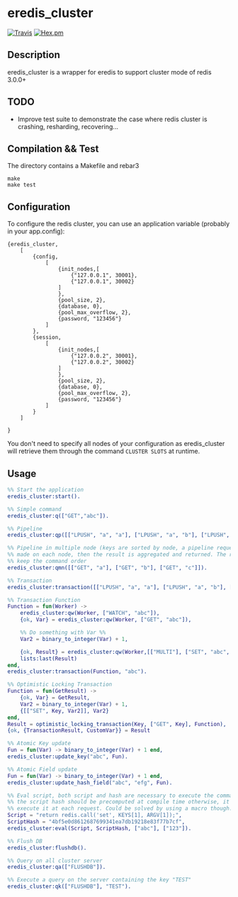 # eredis_cluster
[![Travis](https://img.shields.io/travis/adrienmo/eredis_cluster.svg?branch=master&style=flat-square)](https://travis-ci.org/adrienmo/eredis_cluster)
[![Hex.pm](https://img.shields.io/hexpm/v/eredis_cluster.svg?style=flat-square)](https://hex.pm/packages/eredis_cluster)

## Description

eredis_cluster is a wrapper for eredis to support cluster mode of redis 3.0.0+

## TODO

- Improve test suite to demonstrate the case where redis cluster is crashing,
resharding, recovering...

## Compilation && Test

The directory contains a Makefile and rebar3

	make
	make test

## Configuration

To configure the redis cluster, you can use an application variable (probably in
your app.config):


    {eredis_cluster,
        [
            {config,
                [
                    {init_nodes,[
                        {"127.0.0.1", 30001},
                        {"127.0.0.1", 30002}
                    ]
                    },
                    {pool_size, 2},
                    {database, 0},
                    {pool_max_overflow, 2},
                    {password, "123456"}
                ]
            },
            {session,
                [
                    {init_nodes,[
                        {"127.0.0.2", 30001},
                        {"127.0.0.2", 30002}
                    ]
                    },
                    {pool_size, 2},
                    {database, 0},
                    {pool_max_overflow, 2},
                    {password, "123456"}
                ]
            }
        ]

    }

You don't need to specify all nodes of your configuration as eredis_cluster will
retrieve them through the command `CLUSTER SLOTS` at runtime.

## Usage

```erlang
%% Start the application
eredis_cluster:start().

%% Simple command
eredis_cluster:q(["GET","abc"]).

%% Pipeline
eredis_cluster:qp([["LPUSH", "a", "a"], ["LPUSH", "a", "b"], ["LPUSH", "a", "c"]]).

%% Pipeline in multiple node (keys are sorted by node, a pipeline request is
%% made on each node, then the result is aggregated and returned. The response
%% keep the command order
eredis_cluster:qmn([["GET", "a"], ["GET", "b"], ["GET", "c"]]).

%% Transaction
eredis_cluster:transaction([["LPUSH", "a", "a"], ["LPUSH", "a", "b"], ["LPUSH", "a", "c"]]).

%% Transaction Function
Function = fun(Worker) ->
    eredis_cluster:qw(Worker, ["WATCH", "abc"]),
    {ok, Var} = eredis_cluster:qw(Worker, ["GET", "abc"]),

    %% Do something with Var %%
    Var2 = binary_to_integer(Var) + 1,

    {ok, Result} = eredis_cluster:qw(Worker,[["MULTI"], ["SET", "abc", Var2], ["EXEC"]]),
    lists:last(Result)
end,
eredis_cluster:transaction(Function, "abc").

%% Optimistic Locking Transaction
Function = fun(GetResult) ->
    {ok, Var} = GetResult,
    Var2 = binary_to_integer(Var) + 1,
    {[["SET", Key, Var2]], Var2}
end,
Result = optimistic_locking_transaction(Key, ["GET", Key], Function),
{ok, {TransactionResult, CustomVar}} = Result

%% Atomic Key update
Fun = fun(Var) -> binary_to_integer(Var) + 1 end,
eredis_cluster:update_key("abc", Fun).

%% Atomic Field update
Fun = fun(Var) -> binary_to_integer(Var) + 1 end,
eredis_cluster:update_hash_field("abc", "efg", Fun).

%% Eval script, both script and hash are necessary to execute the command,
%% the script hash should be precomputed at compile time otherwise, it will
%% execute it at each request. Could be solved by using a macro though.  
Script = "return redis.call('set', KEYS[1], ARGV[1]);",
ScriptHash = "4bf5e0d8612687699341ea7db19218e83f77b7cf",
eredis_cluster:eval(Script, ScriptHash, ["abc"], ["123"]).

%% Flush DB
eredis_cluster:flushdb().

%% Query on all cluster server
eredis_cluster:qa(["FLUSHDB"]).

%% Execute a query on the server containing the key "TEST"
eredis_cluster:qk(["FLUSHDB"], "TEST").
```
